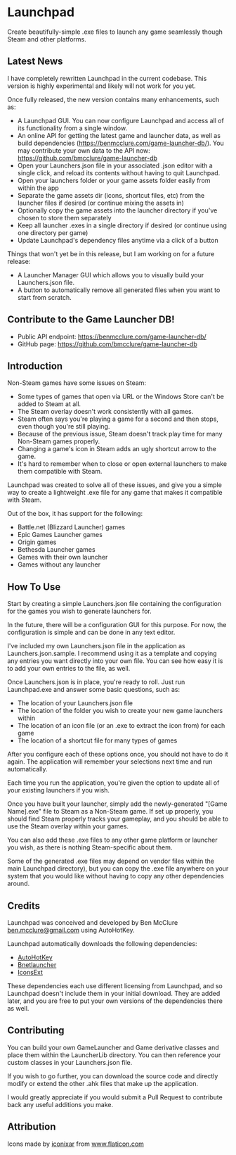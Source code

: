 # Launchpad

Create beautifully-simple .exe files to launch any game seamlessly though Steam and other platforms.

## Latest News

I have completely rewritten Launchpad in the current codebase. This version is highly experimental and likely will not work for you yet.

Once fully released, the new version contains many enhancements, such as:

- A Launchpad GUI. You can now configure Launchpad and access all of its functionality from a single window.
- An online API for getting the latest game and launcher data, as well as build dependencies (https://benmcclure.com/game-launcher-db/). You may contribute your own data to the API now: https://github.com/bmcclure/game-launcher-db
- Open your Launchers.json file in your associated .json editor with a single click, and reload its contents without having to quit Launchpad.
- Open your launchers folder or your game assets folder easily from within the app
- Separate the game assets dir (icons, shortcut files, etc) from the launcher files if desired (or continue mixing the assets in)
- Optionally copy the game assets into the launcher directory if you've chosen to store them separately
- Keep all launcher .exes in a single directory if desired (or continue using one directory per game)
- Update Launchpad's dependency files anytime via a click of a button


Things that won't yet be in this release, but I am working on for a future release:
- A Launcher Manager GUI which allows you to visually build your Launchers.json file.
- A button to automatically remove all generated files when you want to start from scratch.

## Contribute to the Game Launcher DB!
- Public API endpoint: https://benmcclure.com/game-launcher-db/
- GitHub page: https://github.com/bmcclure/game-launcher-db

## Introduction

Non-Steam games have some issues on Steam:
- Some types of games that open via URL or the Windows Store can't be added to Steam at all.
- The Steam overlay doesn't work consistently with all games.
- Steam often says you're playing a game for a second and then stops, even though you're still playing.
- Because of the previous issue, Steam doesn't track play time for many Non-Steam games properly.
- Changing a game's icon in Steam adds an ugly shortcut arrow to the game.
- It's hard to remember when to close or open external launchers to make them compatible with Steam.

Launchpad was created to solve all of these issues, and give you a simple way to create a lightweight .exe 
file for any game that makes it compatible with Steam.

Out of the box, it has support for the following:
- Battle.net (Blizzard Launcher) games
- Epic Games Launcher games
- Origin games
- Bethesda Launcher games
- Games with their own launcher
- Games without any launcher

## How To Use

Start by creating a simple Launchers.json file containing the configuration for the games you wish to generate 
launchers for.

In the future, there will be a configuration GUI for this purpose. For now, the configuration is simple and can 
be done in any text editor.

I've included my own Launchers.json file in the application as Launchers.json.sample. I recommend using it as a 
template and copying any entries you want directly into your own file. You can see how easy it is to add your 
own entries to the file, as well.

Once Launchers.json is in place, you're ready to roll. Just run Launchpad.exe and answer some basic questions,
such as:
- The location of your Launchers.json file
- The location of the folder you wish to create your new game launchers within
- The location of an icon file (or an .exe to extract the icon from) for each game
- The location of a shortcut file for many types of games

After you configure each of these options once, you should not have to do it again. The application will remember 
your selections next time and run automatically.

Each time you run the application, you're given the option to update all of your existing launchers if you wish.

Once you have built your launcher, simply add the newly-generated "[Game Name].exe" file to Steam as a Non-Steam 
game. If set up properly, you should find Steam properly tracks your gameplay, and you should be able to use the
Steam overlay within your games.

You can also add these .exe files to any other game platform or launcher you wish, as there is nothing
Steam-specific about them.

Some of the generated .exe files may depend on vendor files within the main Launchpad directory), but you can
copy the .exe file anywhere on your system that you would like without having to copy any other dependencies 
around.

## Credits

Launchpad was conceived and developed by Ben McClure <ben.mcclure@gmail.com> using AutoHotKey.

Launchpad automatically downloads the following dependencies:
- [AutoHotKey](https://www.autohotkey.com/)
- [Bnetlauncher](https://github.com/dafzor/bnetlauncher)
- [IconsExt](https://www.nirsoft.net/utils/iconsext.html)

These dependencies each use different licensing from Launchpad, and so Launchpad doesn't include them in your initial download. They are added later, and you are free to put your own versions of the dependencies there as well.

## Contributing

You can build your own GameLauncher and Game derivative classes and place them within the LauncherLib directory. You can then reference your custom classes in your Launchers.json file.

If you wish to go further, you can download the source code and directly modify or extend the other .ahk files that make up the application.

I would greatly appreciate if you would submit a Pull Request to contribute back any useful additions you make.

## Attribution

Icons made by <a href="https://www.flaticon.com/free-icon/rec_1783406" title="iconixar">iconixar</a> from <a href="https://www.flaticon.com/" title="Flaticon"> www.flaticon.com</a>